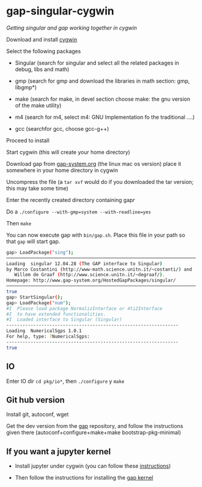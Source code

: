 # gap-singular-cygwin
*Getting singular and gap working together in cygwin*

Download and install [cygwin](https://cygwin.com/install.html) 

Select the following packages

- Singular (search for singular and select all the related packages in debug, libs and math)

- gmp (search for gmp and download the libraries in math section: gmp, libgmp*)

- make (search for make, in devel section choose make: the gnu version of the make utility)

- m4 (search for m4, select m4: GNU Implementation fo the traditional ....)

- gcc (searchfor gcc, choose gcc-g++)

Proceed to install

Start cygwin (this will create your home directory)

Download gap from [gap-system.org](https://www.gap-system.org/Releases/index.html) (the linux mac os version) place it somewhere in your home directory in cygwin 

Uncompress the file (a `tar xvf` would do if you downloaded the tar version; this may take some time)

Enter the recently created directory containing gap*r*  

Do a `./configure --with-gmp=system --with-readline=yes`

Then `make`

You can now execute gap with `bin/gap.sh`. Place this file in your path so that `gap` will start gap.

```bash
gap> LoadPackage("sing");
─────────────────────────────────────────────────────────────────────────────
Loading  singular 12.04.28 (The GAP interface to Singular)
by Marco Costantini (http://www-math.science.unitn.it/~costanti/) and
   Willem de Graaf (http://www.science.unitn.it/~degraaf/).
Homepage: http://www.gap-system.org/HostedGapPackages/singular/
─────────────────────────────────────────────────────────────────────────────
true
gap> StartSingular();
gap> LoadPackage("num");
#I  Please load package NormalizInterface or 4ti2Interface
#I  to have extended functionalities.
#I  Loaded interface to Singular (Singular)
----------------------------------------------------------------
Loading  NumericalSgps 1.0.1
For help, type: ?NumericalSgps:
----------------------------------------------------------------
true
```

## IO

Enter IO dir `cd pkg/io*`, then `./configure` y `make`

## Git hub version

Install git, autoconf, wget 

Get the dev version from the [gap](https://github.com/gap-system/gap) repository, and follow the instructions given there (autoconf+configure+make+make bootstrap-pkg-minimal)

## If you want a jupyter kernel

- Install jupyter under cygwin (you can follow these [instructions](https://www.scivision.co/install-ipython-jupyter-in-cygwin/))

- Then follow the instructions for installing the [gap kernel](https://github.com/gap-packages/jupyter-kernel-gap)



